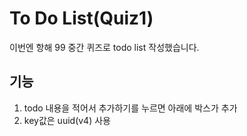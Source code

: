 # To Do List(Quiz1)
이번엔 항해 99 중간 퀴즈로 todo list 작성했습니다.


## 기능
1. todo 내용을 적어서 추가하기를 누르면 아래에 박스가 추가
2. key값은 uuid(v4) 사용

